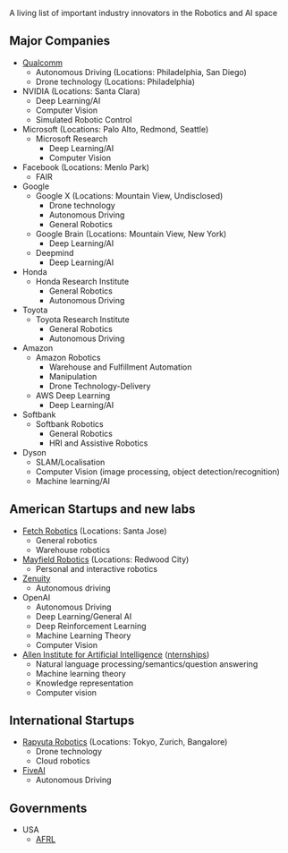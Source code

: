 A living list of important industry innovators in the Robotics and AI space 

## Major Companies
 * [Qualcomm](https://www.qualcomm.com/company/careers)
   * Autonomous Driving (Locations: Philadelphia, San Diego)
   * Drone technology (Locations: Philadelphia)
 * NVIDIA (Locations: Santa Clara)
   * Deep Learning/AI
   * Computer Vision
   * Simulated Robotic Control
 * Microsoft (Locations: Palo Alto, Redmond, Seattle)
   * Microsoft Research
     * Deep Learning/AI
     * Computer Vision
 * Facebook (Locations: Menlo Park)
   * FAIR   
 * Google
   * Google X (Locations: Mountain View, Undisclosed)
     * Drone technology
     * Autonomous Driving
     * General Robotics
   * Google Brain (Locations: Mountain View, New York)
     * Deep Learning/AI
   * Deepmind
     * Deep Learning/AI
 * Honda
   * Honda Research Institute
     * General Robotics
     * Autonomous Driving
 * Toyota
   * Toyota Research Institute
     * General Robotics
     * Autonomous Driving
 * Amazon 
   * Amazon Robotics
     * Warehouse and Fulfillment Automation
     * Manipulation
     * Drone Technology-Delivery
   * AWS Deep Learning
     * Deep Learning/AI
 * Softbank
   * Softbank Robotics
     * General Robotics
     * HRI and Assistive Robotics
 * Dyson 
   * SLAM/Localisation
   * Computer Vision (image processing, object detection/recognition)
   * Machine learning/AI
     

## American Startups and new labs
 * [Fetch Robotics](https://www.themuse.com/jobs/c-fetchrobotics-jobs) (Locations: Santa Jose)
   * General robotics
   * Warehouse robotics
 * [Mayfield Robotics](http://www.mayfieldrobotics.com/jobs/) (Locations: Redwood City)
   * Personal and interactive robotics
 * [Zenuity](https://www.zenuity.com/)
   * Autonomous driving
 * OpenAI
   * Autonomous Driving
   * Deep Learning/General AI
   * Deep Reinforcement Learning
   * Machine Learning Theory
   * Computer Vision
 * [Allen Institute for Artificial Intelligence](http://allenai.org/) ([nternships](https://www.glassdoor.com/job-listing/internships-allen-institute-for-artificial-intelligence-JV_IC1150505_KO0,11_KE12,55.htm?jl=1854543460))
   * Natural language processing/semantics/question answering
   * Machine learning theory
   * Knowledge representation
   * Computer vision


## International Startups
 * [Rapyuta Robotics](https://www.rapyuta-robotics.com/careers) (Locations: Tokyo, Zurich, Bangalore)
   * Drone technology
   * Cloud robotics
 * [FiveAI](http://www.five.ai/)
   * Autonomous Driving


## Governments
 * USA
   * [AFRL](https://teamafrl.afciviliancareers.com/opportunities)
